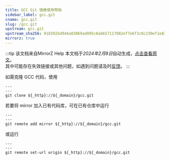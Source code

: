 ```yaml
---
title: GCC Git 镜像使用帮助
sidebar_label: gcc.git
cname: gcc.git
slug: /gcc.git
upstream: gcc.git
upstream_sha256: 91b592bd944a83869ad895c8ab657117082ef7e6f3c0c230ef1e8229975c0325
mirrorz: true
---
```

:::tip 该文档来自MirrorZ Help
本文档于*2024年2月8日*自动生成，[点击查看原文](https://help.mirrors.cernet.edu.cn/gcc.git)。  
其中可能存在失效链接或其他问题，如遇到问题请及时[反馈](https://gitee.com/dzm91_hust/hust-mirrors/issues)。
:::


如需克隆 GCC 代码，使用

```plain varcode
---
---
git clone ${_http}://${_domain}/gcc.git
```

若要将 mirror 加入已有代码库，可在已有仓库中运行

```plain varcode
---
---
git remote add mirror ${_http}://${_domain}/gcc.git
```

或运行

```plain varcode
---
---
git remote set-url origin ${_http}://${_domain}/gcc.git
```